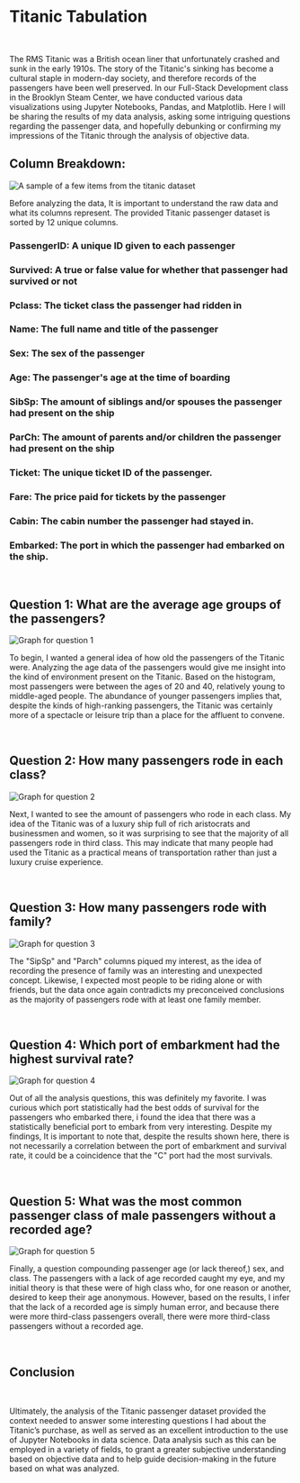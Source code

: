 # Titanic Tabulation

<br>

The RMS Titanic was a British ocean liner that unfortunately crashed and sunk in the early 1910s. The story of the Titanic's sinking has become a cultural staple in modern-day society, and therefore records of the passengers have been well preserved. In our Full-Stack Development class in the Brooklyn Steam Center, we have conducted various data visualizations using Jupyter Notebooks, Pandas, and Matplotlib. Here I will be sharing the results of my data analysis, asking some intriguing questions regarding the passenger data, and hopefully debunking or confirming my impressions of the Titanic through the analysis of objective data.

## Column Breakdown:

<img src="\images\titanic_tabulation\titanic_columns.png" alt="A sample of a few items from the titanic dataset">

<br>

Before analyzing the data, It is important to understand the raw data and what its columns represent. The provided Titanic passenger dataset is sorted by 12 unique columns.
### PassengerID: A unique ID given to each passenger 
### Survived: A true or false value for whether that passenger had survived or not
### Pclass: The ticket class the passenger had ridden in
### Name: The full name and title of the passenger
### Sex: The sex of the passenger
### Age: The passenger's age at the time of boarding
### SibSp: The amount of siblings and/or spouses the passenger had present on the ship
### ParCh: The amount of parents and/or children the passenger had present on the ship
### Ticket: The unique ticket ID of the passenger.
### Fare: The price paid for tickets by the passenger
### Cabin: The cabin number the passenger had stayed in.
### Embarked: The port in which the passenger had embarked on the ship.

<br>

## Question 1: What are the average age groups of the passengers?

<img src="\images\titanic_tabulation\q1.png" alt="Graph for question 1">

<br>

To begin, I wanted a general idea of how old the passengers of the Titanic were. Analyzing the age data of the passengers would give me insight into the kind of environment present on the Titanic. Based on the histogram, most passengers were between the ages of 20 and 40, relatively young to middle-aged people. The abundance of younger passengers implies that, despite the kinds of high-ranking passengers, the Titanic was certainly more of a spectacle or leisure trip than a place for the affluent to convene.

<br>

## Question 2: How many passengers rode in each class?

<img src="\images\titanic_tabulation\q2.png" alt="Graph for question 2">

<br>

Next, I wanted to see the amount of passengers who rode in each class. My idea of the Titanic was of a luxury ship full of rich aristocrats and businessmen and women, so it was surprising to see that the majority of all passengers rode in third class. This may indicate that many people had used the Titanic as a practical means of transportation rather than just a luxury cruise experience.

<br>

## Question 3: How many passengers rode with family?

<img src="\images\titanic_tabulation\q3.png" alt="Graph for question 3">

<br>

The "SipSp" and "Parch" columns piqued my interest, as the idea of recording the presence of family was an interesting and unexpected concept. Likewise, I expected most people to be riding alone or with friends, but the data once again contradicts my preconceived conclusions as the majority of passengers rode with at least one family member.

<br>

## Question 4: Which port of embarkment had the highest survival rate?

 <img src="\images\titanic_tabulation\q4.png" alt="Graph for question 4">

 <br>

 Out of all the analysis questions, this was definitely my favorite. I was curious which port statistically had the best odds of survival for the passengers who embarked there, i found the idea that there was a statistically beneficial port to embark from very interesting. Despite my findings, It is important to note that, despite the results shown here, there is not necessarily a correlation between the port of embarkment and survival rate, it could be a coincidence that the "C" port had the most survivals.

<br>

## Question 5: What was the most common passenger class of male passengers without a recorded age?

<img src="\images\titanic_tabulation\q5.png" alt="Graph for question 5">

<br>

Finally, a question compounding passenger age (or lack thereof,) sex, and class. The passengers with a lack of age recorded caught my eye, and my initial theory is that these were of high class who, for one reason or another, desired to keep their age anonymous. However, based on the results, I infer that the lack of a recorded age is simply human error, and because there were more third-class passengers overall, there were more third-class passengers without a recorded age.

<br>

## Conclusion

<br>

Ultimately, the analysis of the Titanic passenger dataset provided the context needed to answer some interesting questions I had about the Titanic’s purchase, as well as served as an excellent introduction to the use of Jupyter Notebooks in data science. Data analysis such as this can be employed in a variety of fields, to grant a greater subjective understanding based on objective data and to help guide decision-making in the future based on what was analyzed.